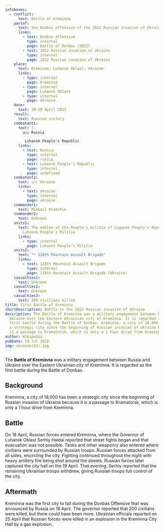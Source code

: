 ```yaml
---
infoboxes:
  - conflict:
      text: Battle of Kreminna
    partof:
      text: the Donbas offensive of the 2022 Russian invasion of Ukraine
      links:
        - text: Donbas offensive
          type: internal
          page: Battle of Donbas (2022)
        - text: 2022 Russian invasion of Ukraine
          type: internal
          page: 2022 Russian invasion of Ukraine
    place:
      text: Kreminna, Luhansk Oblast, Ukraine
      links:
        - type: internal
          page: Kreminna
        - type: internal
          page: Luhansk Oblast
        - type: internal
          page: Ukraine
    date:
      text: 18–19 April 2022
    result:
      text: Russian victory
    combatant1:
      text: |-
        🇷🇺 Russia

         Luhansk People's Republic
      links:
        - text: Russia
          type: internal
          page: russia
        - text: Luhansk People's Republic
          type: internal
          page: undefined
    combatant2:
      text: 🇺🇦 Ukraine
      links:
        - text: Ukraine
          type: internal
          page: ukraine
    commander1:
      text: Mikhail Kishchik
    commander2:
      text: Unknown
    units1:
      text: The emblem of the People's militia of Lugansk People's Republic.png
        Luhansk People's Militia
      links:
        - type: internal
          page: Luhansk People's Militia
    units2:
      text: "* 128th Mountain Assault Brigade"
      links:
        - text: 128th Mountain Assault Brigade
          type: internal
          page: 128th Mountain Assault Brigade (Ukraine)
    casualties1:
      text: Unknown
    casualties2:
      text: Unknown
    casualties3:
      text: 200 civilians killed
title: First Battle of Kreminna
shortDescription: Battle in the 2022 Russian invasion of Ukraine
description: The Battle of Kreminna was a military engagement between Russia and
  Ukraine over the Eastern Ukrainian city of Kreminna. It is regarded as the
  first battle during the Battle of Donbas. Kreminna, a city of 18,000 has been
  a strategic city since the beginning of Russian invasion of Ukraine because it
  is a passage to Kramatorsk, which is only a 1 hour drive from Kreminna.
author: Wikipedia
pubDate: 14 Jul 2022
img: ukraine(23).jpg
---
```


The **Battle of Kreminna** was a military engagement between Russia and Ukraine over the Eastern Ukrainian city of Kreminna. It is regarded as the first battle during the Battle of Donbas.

## Background

Kreminna, a city of 18,000 has been a strategic city since the beginning of Russian invasion of Ukraine because it is a passage to Kramatorsk, which is only a 1 hour drive from Kreminna.

## Battle

On 18 April, Russian forces entered Kreminna, where the Governor of Luhansk Oblast Serhiy Haidai reported that street fights began and that evacuation was not possible. Tanks and other weaponry also entered where civilians were surrounded by Russian troops. Russian forces attacked from all sides, encircling the city. Fighting continued throughout the night with heavy artillery fire being shot around the streets. Russian forces later captured the city hall on the 19 April. That evening, Serhiy reported that the remaining Ukrainian troops withdrew, giving Russian troops full control of the city.

## Aftermath

Kreminna was the first city to fall during the Donbas Offensive that was announced by Russia on 18 April. The governor reported that 200 civilians were killed, but there could have been more. Ukrainian officials reported on 25 April that Russian forces were killed in an explosion in the Kreminna City Hall by a gas explosion.



